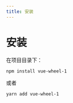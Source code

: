 ```yaml
---
title: 安装
---
```

# 安装

在项目目录下：

```bash
npm install vue-wheel-1
```

或者 

```bash
yarn add vue-wheel-1
```